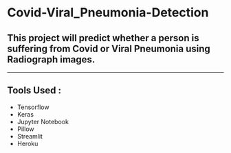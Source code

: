# Covid-Viral_Pneumonia-Detection

## This project will predict whether a person is suffering from Covid or Viral Pneumonia using Radiograph images.

***

## Tools Used :
* Tensorflow
* Keras
* Jupyter Notebook
* Pillow
* Streamlit
* Heroku
